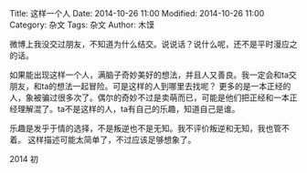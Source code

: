 Title: 这样一个人
Date: 2014-10-26 11:00
Modified: 2014-10-26 11:00
Category: 杂文
Tags: 杂文
Author: 木馍

微博上我没交过朋友，不知道为什么结交。说说话？说什么呢，还不是平时漫应之的话。

如果能出现这样一个人，满脑子奇妙美好的想法，并且人又善良。我一定会和ta交朋友，和ta的想法一起冒险。可是这样的人到哪里去找呢？
更多的是一本正经的人，象被骗过很多次了。偶尔的奇妙不过是卖萌而已，可能是他们把正经和一本正经理解混了。ta不是这样的人，ta有自己的乐趣，知道自己是谁。

乐趣是发乎于情的选择，不是叛逆也不是无知。我不评价叛逆和无知，我也管不着。
这样描述可能太简单了，不过应该足够想象了。

2014 初